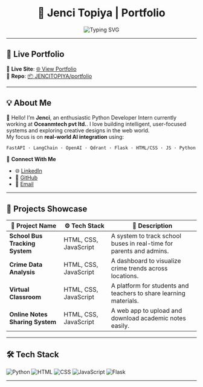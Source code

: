 <h1 align="center">🌟 Jenci Topiya | Portfolio</h1>

<p align="center">
    <img src="https://readme-typing-svg.demolab.com?font=Fira+Code&duration=3000&pause=1000&color=36BCF7&center=true&vCenter=true&width=435&lines=AI%2FML+Developer+Intern;Passionate+about+AI-powered+solutions;FastAPI+%7C+LangChain+%7C+OpenAI+%7C+Flask+%7C+Qdrant" alt="Typing SVG" />
</p>

---

## 🚀 Live Portfolio

🎯 **Live Site**: [🌐 View Portfolio](https://yourusername.github.io/portfolio/)  
📁 **Repo**: [📦 JENCITOPIYA/portfolio](https://github.com/JENCITOPIYA/portfolio)

---
## 💡 About Me

👋 Hello! I’m **Jenci**, an enthusiastic Python Developer Intern currently working at **Oceanmtech pvt ltd.**. I love building intelligent, user-focused systems and exploring creative designs in the web world.  
My focus is on **real-world AI integration** using:

```bash
FastAPI · LangChain · OpenAI · Qdrant · Flask · HTML/CSS · JS · Python
```

🔗 **Connect With Me**
- 🌐 [LinkedIn](https://www.linkedin.com/in/topiya-jenci-jt)
- 🧠 [GitHub]([https://github.com/jenci27])
- 📧 [Email](mailto:topiyajenci27@gmail.com)

---

## 💼 Projects Showcase

| 🌟 Project Name | ⚙️ Tech Stack | 🔎 Description |
|----------------|---------------|----------------|
| **School Bus Tracking System** | HTML, CSS, JavaScript | A system to track school buses in real-time for parents and admins. |
| **Crime Data Analysis** | HTML, CSS, JavaScript | A dashboard to visualize crime trends across locations. |
| **Virtual Classroom** | HTML, CSS, JavaScript | A platform for students and teachers to share learning materials. |
| **Online Notes Sharing System** | HTML, CSS, JavaScript | A web app to upload and download academic notes easily. |

---

## 🛠️ Tech Stack

![Python](https://img.shields.io/badge/-Python-333333?style=for-the-badge&logo=python)
![HTML](https://img.shields.io/badge/-HTML5-333333?style=for-the-badge&logo=html5)
![CSS](https://img.shields.io/badge/-CSS3-333333?style=for-the-badge&logo=css3)
![JavaScript](https://img.shields.io/badge/-JavaScript-333333?style=for-the-badge&logo=javascript)
![Flask](https://img.shields.io/badge/-Flask-333333?style=for-the-badge&logo=flask)


---
